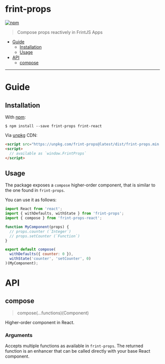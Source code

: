 # frint-props

[![npm](https://img.shields.io/npm/v/frint-props.svg)](https://www.npmjs.com/package/frint-props)

> Compose props reactively in FrintJS Apps

<!-- MarkdownTOC autolink=true bracket=round -->

- [Guide](#guide)
  - [Installation](#installation)
  - [Usage](#usage)
- [API](#api)
  - [compose](#compose)

<!-- /MarkdownTOC -->

---

# Guide

## Installation

With [npm](https://www.npmjs.com/):

```
$ npm install --save frint-props frint-react
```

Via [unpkg](https://unpkg.com) CDN:

```html
<script src="https://unpkg.com/frint-props@latest/dist/frint-props.min.js"></script>
<script>
  // available as `window.FrintProps`
</script>
```

## Usage

The package exposes a `compose` higher-order component, that is similar to the one found in `frint-props`.

You can use it as follows:

```js
import React from 'react';
import { withDefaults, withState } from 'frint-props';
import { compose } from 'frint-props-react';

function MyComponent(props) {
  // props.counter (`Integer`)
  // props.setCounter (`Function`)
}

export default compose(
  withDefaults({ counter: 0 }),
  withState('counter', 'setCounter', 0)
)(MyComponent);
```

# API

## compose

> compose(...functions)(Component)

Higher-order component in React.

### Arguments

Accepts multiple functions as available in `frint-props`. The returned function is an enhancer that can be called directly with your base React component.
